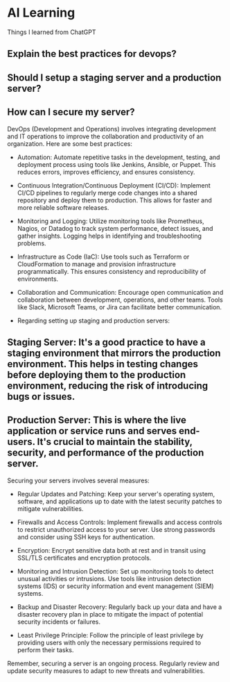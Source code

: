 # AI Learning

Things I learned from ChatGPT

## Explain the best practices for devops?

## Should I setup a staging server and a production server?

## How can I secure my server?

DevOps (Development and Operations) involves integrating development and IT operations to improve the collaboration and productivity of an organization. Here are some best practices:

- Automation: Automate repetitive tasks in the development, testing, and deployment process using tools like Jenkins, Ansible, or Puppet. This reduces errors, improves efficiency, and ensures consistency.

- Continuous Integration/Continuous Deployment (CI/CD): Implement CI/CD pipelines to regularly merge code changes into a shared repository and deploy them to production. This allows for faster and more reliable software releases.

- Monitoring and Logging: Utilize monitoring tools like Prometheus, Nagios, or Datadog to track system performance, detect issues, and gather insights. Logging helps in identifying and troubleshooting problems.

- Infrastructure as Code (IaC): Use tools such as Terraform or CloudFormation to manage and provision infrastructure programmatically. This ensures consistency and reproducibility of environments.

- Collaboration and Communication: Encourage open communication and collaboration between development, operations, and other teams. Tools like Slack, Microsoft Teams, or Jira can facilitate better communication.

- Regarding setting up staging and production servers:

## Staging Server: It's a good practice to have a staging environment that mirrors the production environment. This helps in testing changes before deploying them to the production environment, reducing the risk of introducing bugs or issues.

## Production Server: This is where the live application or service runs and serves end-users. It's crucial to maintain the stability, security, and performance of the production server.

Securing your servers involves several measures:

- Regular Updates and Patching: Keep your server's operating system, software, and applications up to date with the latest security patches to mitigate vulnerabilities.

- Firewalls and Access Controls: Implement firewalls and access controls to restrict unauthorized access to your server. Use strong passwords and consider using SSH keys for authentication.

- Encryption: Encrypt sensitive data both at rest and in transit using SSL/TLS certificates and encryption protocols.

- Monitoring and Intrusion Detection: Set up monitoring tools to detect unusual activities or intrusions. Use tools like intrusion detection systems (IDS) or security information and event management (SIEM) systems.

- Backup and Disaster Recovery: Regularly back up your data and have a disaster recovery plan in place to mitigate the impact of potential security incidents or failures.

- Least Privilege Principle: Follow the principle of least privilege by providing users with only the necessary permissions required to perform their tasks.

Remember, securing a server is an ongoing process. Regularly review and update security measures to adapt to new threats and vulnerabilities.
